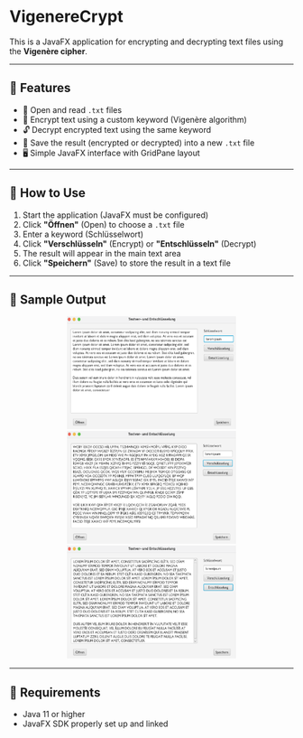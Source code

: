 # VigenereCrypt

This is a JavaFX application for encrypting and decrypting text files using the **Vigenère cipher**.

---

## 🔑 Features

- 📂 Open and read `.txt` files
- 🔐 Encrypt text using a custom keyword (Vigenère algorithm)
- 🔓 Decrypt encrypted text using the same keyword
- 💾 Save the result (encrypted or decrypted) into a new `.txt` file
- 🖥️ Simple JavaFX interface with GridPane layout

---

## 🚀 How to Use

1. Start the application (JavaFX must be configured)
2. Click **"Öffnen"** (Open) to choose a `.txt` file
3. Enter a keyword (Schlüsselwort)
4. Click **"Verschlüsseln"** (Encrypt) or **"Entschlüsseln"** (Decrypt)
5. The result will appear in the main text area
6. Click **"Speichern"** (Save) to store the result in a text file

---

## 📄 Sample Output
<p align = "center">
  <img src="assets/photo1.png" width="300" height="200"/>
  <img src="assets/photo2.png" width="300" height="200"/>
  <img src="assets/photo3.png" width="300" height="200"/>
</p>


----

## 🧰 Requirements

- Java 11 or higher  
- JavaFX SDK properly set up and linked
